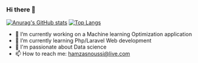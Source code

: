 ### Hi there 👋

[![Anurag's GitHub stats](https://github-readme-stats.vercel.app/api?username=HamzaSn)](https://github.com/anuraghazra/github-readme-stats)
[![Top Langs](https://github-readme-stats.vercel.app/api/top-langs/?username=HamzaSn&exclude_repo=portfolio)](https://github.com/anuraghazra/github-readme-stats)
- 🔭 I’m currently working on a Machine learning Optimization application
- 🌱 I’m currently learning Php/Laravel Web development
- 💬 I'm passionate about Data science
- 📫 How to reach me: hamzasnoussi@live.com

